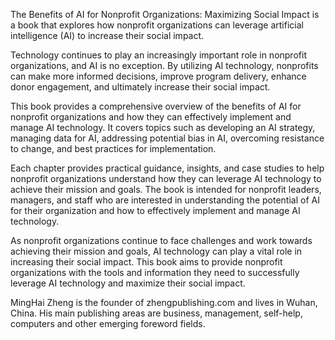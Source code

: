 
The Benefits of AI for Nonprofit Organizations: Maximizing Social Impact is a book that explores how nonprofit organizations can leverage artificial intelligence (AI) to increase their social impact.

Technology continues to play an increasingly important role in nonprofit organizations, and AI is no exception. By utilizing AI technology, nonprofits can make more informed decisions, improve program delivery, enhance donor engagement, and ultimately increase their social impact.

This book provides a comprehensive overview of the benefits of AI for nonprofit organizations and how they can effectively implement and manage AI technology. It covers topics such as developing an AI strategy, managing data for AI, addressing potential bias in AI, overcoming resistance to change, and best practices for implementation.

Each chapter provides practical guidance, insights, and case studies to help nonprofit organizations understand how they can leverage AI technology to achieve their mission and goals. The book is intended for nonprofit leaders, managers, and staff who are interested in understanding the potential of AI for their organization and how to effectively implement and manage AI technology.

As nonprofit organizations continue to face challenges and work towards achieving their mission and goals, AI technology can play a vital role in increasing their social impact. This book aims to provide nonprofit organizations with the tools and information they need to successfully leverage AI technology and maximize their social impact.

MingHai Zheng is the founder of zhengpublishing.com and lives in Wuhan, China. His main publishing areas are business, management, self-help, computers and other emerging foreword fields.
